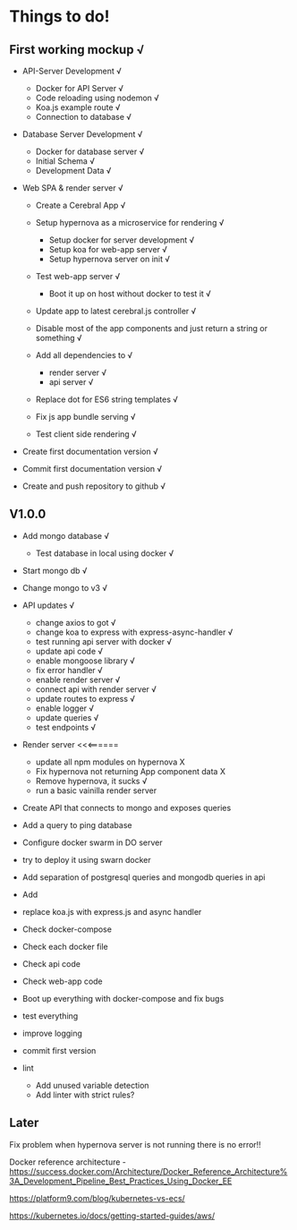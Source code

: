 # Things to do!

## First working mockup √

- API-Server Development √
  - Docker for API Server √
  - Code reloading using nodemon √
  - Koa.js example route √
  - Connection to database √

- Database Server Development √
  - Docker for database server √
  - Initial Schema √
  - Development Data √

- Web SPA & render server √
  - Create a Cerebral App √
  - Setup hypernova as a microservice for rendering √
    - Setup docker for server development √
    - Setup koa for web-app server √
    - Setup hypernova server on init √

  - Test web-app server √
    - Boot it up on host without docker to test it √
  - Update app to latest cerebral.js controller √
  - Disable most of the app components and just return a string or something √
  - Add all dependencies to √
    - render server √
    - api server √

  - Replace dot for ES6 string templates √
  - Fix js app bundle serving √
  - Test client side rendering √

- Create first documentation version √
- Commit first documentation version √
- Create and push repository to github √

## V1.0.0

- Add mongo database √
  - Test database in local using docker √
- Start mongo db √
- Change mongo to v3 √

- API updates √
  - change axios to got √
  - change koa to express with express-async-handler √
  - test running api server with docker √
  - update api code √
  - enable mongoose library √
  - fix error handler √
  - enable render server √
  - connect api with render server √
  - update routes to express √
  - enable logger √
  - update queries √
  - test endpoints √

- Render server <<<======
  - update all npm modules on hypernova X
  - Fix hypernova not returning App component data X
  - Remove hypernova, it sucks √
  - run a basic vainilla render server

- Create API that connects to mongo and exposes queries
- Add a query to ping database
- Configure docker swarm in DO server
- try to deploy it using swarn docker

- Add separation of postgresql queries and mongodb queries in api
- Add
- replace koa.js with express.js and async handler


- Check docker-compose
- Check each docker file
- Check api code
- Check web-app code
- Boot up everything with docker-compose and fix bugs
- test everything
- improve logging
- commit first version

- lint
  - Add unused variable detection
  - Add linter with strict rules?

## Later

Fix problem when hypernova server is not running there is no error!!

Docker reference architecture - https://success.docker.com/Architecture/Docker_Reference_Architecture%3A_Development_Pipeline_Best_Practices_Using_Docker_EE

https://platform9.com/blog/kubernetes-vs-ecs/

https://kubernetes.io/docs/getting-started-guides/aws/
